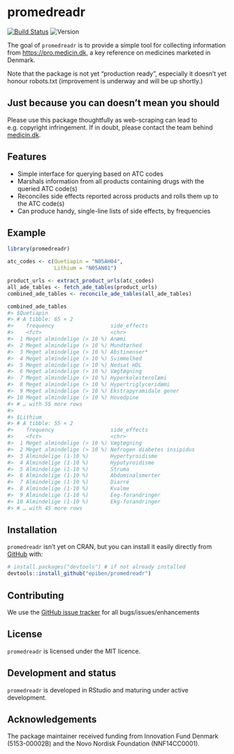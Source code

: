 
<!-- README.md is generated from README.Rmd. Please edit that file -->

# promedreadr

<!-- badges: start -->

[![Build
Status](https://travis-ci.com/epiben/promedreadr.svg?token=jPFag7F7DJzmhXYLiSqy&branch=main)](https://travis-ci.com/epiben/promedreadr)
![Version](https://img.shields.io/badge/version-0.1.0-informational.svg)
<!-- badges: end -->

The goal of `promedreadr` is to provide a simple tool for collecting
information from <https://pro.medicin.dk>, a key reference on medicines
marketed in Denmark.

Note that the package is not yet “production ready”, especially it
doesn’t yet honour robots.txt (improvement is underway and will be up
shortly.)

## Just because you can doesn’t mean you should

Please use this package thoughtfully as web-scraping can lead to
e.g. copyright infringement. If in doubt, please contact the team behind
[medicin.dk](https://www.medicin.dk).

## Features

-   Simple interface for querying based on ATC codes
-   Marshals information from all products containing drugs with the
    queried ATC code(s)
-   Reconciles side effects reported across products and rolls them up
    to the ATC code(s)
-   Can produce handy, single-line lists of side effects, by frequencies

## Example

``` r
library(promedreadr)

atc_codes <- c(Quetiapin = "N05AH04",
               Lithium = "N05AN01")

product_urls <- extract_product_urls(atc_codes)
all_ade_tables <- fetch_ade_tables(product_urls)
combined_ade_tables <- reconcile_ade_tables(all_ade_tables)

combined_ade_tables
#> $Quetiapin
#> # A tibble: 65 × 2
#>    frequency                  side_effects          
#>    <fct>                      <chr>                 
#>  1 Meget almindelige (> 10 %) Anæmi                 
#>  2 Meget almindelige (> 10 %) Mundtørhed            
#>  3 Meget almindelige (> 10 %) Abstinenser*          
#>  4 Meget almindelige (> 10 %) Svimmelhed            
#>  5 Meget almindelige (> 10 %) Nedsat HDL            
#>  6 Meget almindelige (> 10 %) Vægtøgning            
#>  7 Meget almindelige (> 10 %) Hyperkolesterolæmi    
#>  8 Meget almindelige (> 10 %) Hypertriglyceridæmi   
#>  9 Meget almindelige (> 10 %) Ekstrapyramidale gener
#> 10 Meget almindelige (> 10 %) Hovedpine             
#> # … with 55 more rows
#> 
#> $Lithium
#> # A tibble: 55 × 2
#>    frequency                  side_effects               
#>    <fct>                      <chr>                      
#>  1 Meget almindelige (> 10 %) Vægtøgning                 
#>  2 Meget almindelige (> 10 %) Nefrogen diabetes insipidus
#>  3 Almindelige (1-10 %)       Hypertyroidisme            
#>  4 Almindelige (1-10 %)       Hypotyroidisme             
#>  5 Almindelige (1-10 %)       Struma                     
#>  6 Almindelige (1-10 %)       Abdominalsmerter           
#>  7 Almindelige (1-10 %)       Diarré                     
#>  8 Almindelige (1-10 %)       Kvalme                     
#>  9 Almindelige (1-10 %)       Eeg-forandringer           
#> 10 Almindelige (1-10 %)       Ekg-forandringer           
#> # … with 45 more rows
```

## Installation

`promedreadr` isn’t yet on CRAN, but you can install it easily directly
from [GitHub](https://github.com/) with:

``` r
# install.packages("devtools") # if not already installed
devtools::install_github("epiben/promedreadr")
```

## Contributing

We use the [GitHub issue
tracker](https://www.github.com/epiben/promedreadr/issues) for all
bugs/issues/enhancements

## License

`promedreadr` is licensed under the MIT licence.

## Development and status

`promedreadr` is developed in RStudio and maturing under active
development.

## Acknowledgements

The package maintainer received funding from Innovation Fund Denmark
(5153-00002B) and the Novo Nordisk Foundation (NNF14CC0001).

